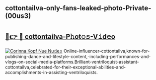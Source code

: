 ## cottontailva-only-fans​-leaked-photo​-Private-(00us3)


# <h2><a href="https://mediaupload.pro?title=cottontailva&ref=git">🔗👉 🔴 cottontailva-P𝚑ot𝚘𝚜-V𝚒d𝚎o</a></h2>

[![Corinna Kopf Nue Nu𝚍e𝚜](https://i.imgur.com/0qMVB7G.gif)](https://mediaupload.pro?title=cottontailva&ref=git)
Online-influencer-cottontailva,known-for-publishing-dance-and-lifestyle-content,-including-performances-and-vlogs-on-social-media-platforms.Brilliant-ventriloquist-assistant-cottontailva,celebrated-for-their-exceptional-abilities-and-accomplishments-in-assisting-ventriloquists.  